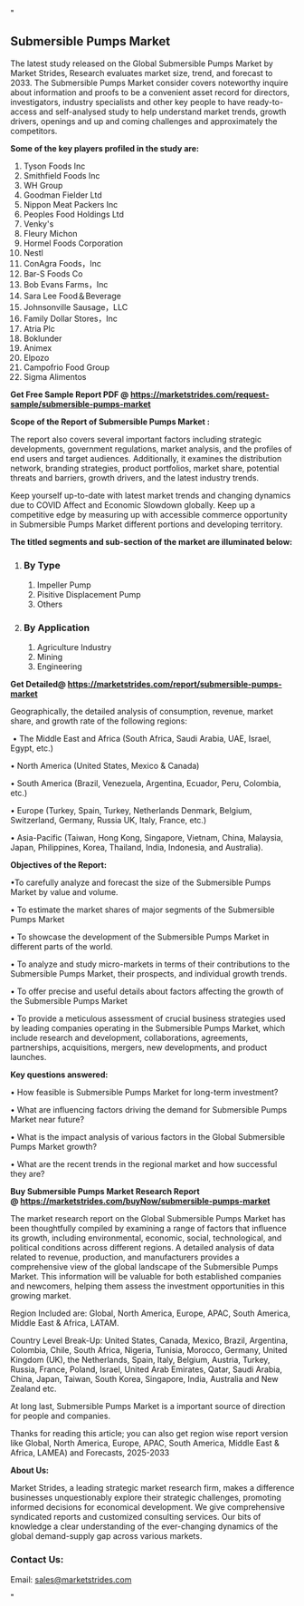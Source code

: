 <p>"</p>
<h2><strong>Submersible Pumps Market</strong></h2>
<p>The latest study released on the Global Submersible Pumps Market by Market Strides, Research evaluates market size, trend, and forecast to 2033. The Submersible Pumps Market consider covers noteworthy inquire about information and proofs to be a convenient asset record for directors, investigators, industry specialists and other key people to have ready-to-access and self-analysed study to help understand market trends, growth drivers, openings and up and coming challenges and approximately the competitors.</p>
<p><strong> Some of the key players profiled in the study are: </strong></p>
<ol>
<li>Tyson Foods Inc</li>
<li>Smithfield Foods Inc</li>
<li>WH Group</li>
<li>Goodman Fielder Ltd</li>
<li>Nippon Meat Packers Inc</li>
<li>Peoples Food Holdings Ltd</li>
<li>Venky's</li>
<li>Fleury Michon</li>
<li>Hormel Foods Corporation</li>
<li>Nestl</li>
<li>ConAgra Foods，Inc</li>
<li>Bar-S Foods Co</li>
<li>Bob Evans Farms，Inc</li>
<li>Sara Lee Food＆Beverage</li>
<li>Johnsonville Sausage，LLC</li>
<li>Family Dollar Stores，Inc</li>
<li>Atria Plc</li>
<li>Boklunder</li>
<li>Animex</li>
<li>Elpozo</li>
<li>Campofrio Food Group</li>
<li>Sigma Alimentos</li>
</ol>
<p><strong>Get Free Sample Report PDF @ <a href="https://marketstrides.com/request-sample/submersible-pumps-market">https://marketstrides.com/request-sample/submersible-pumps-market</a></strong></p>
<p><strong> Scope of the Report of Submersible Pumps Market : </strong></p>
<p>The report also covers several important factors including strategic developments, government regulations, market analysis, and the profiles of end users and target audiences. Additionally, it examines the distribution network, branding strategies, product portfolios, market share, potential threats and barriers, growth drivers, and the latest industry trends.</p>
<p>Keep yourself up-to-date with latest market trends and changing dynamics due to COVID Affect and Economic Slowdown globally. Keep up a competitive edge by measuring up with accessible commerce opportunity in Submersible Pumps Market different portions and developing territory.</p>
<p><strong> The titled segments and sub-section of the market are illuminated below: </strong></p>
<ol>
<li>
<h3>By Type</h3>
<ol>
<li>Impeller Pump</li>
<li>Pisitive Displacement Pump</li>
<li>Others</li>
</ol>
</li>
<li>
<h3>By Application</h3>
<ol>
<li>Agriculture Industry</li>
<li>Mining</li>
<li>Engineering</li>
</ol>
</li>
</ol>
<p><strong>Get Detailed@ <a href="https://marketstrides.com/report/submersible-pumps-market">https://marketstrides.com/report/submersible-pumps-market</a></strong></p>
<p>Geographically, the detailed analysis of consumption, revenue, market share, and growth rate of the following regions:</p>
<p>&nbsp;&bull; The Middle East and Africa (South Africa, Saudi Arabia, UAE, Israel, Egypt, etc.)</p>
<p>&bull; North America (United States, Mexico &amp; Canada)</p>
<p>&bull; South America (Brazil, Venezuela, Argentina, Ecuador, Peru, Colombia, etc.)</p>
<p>&bull; Europe (Turkey, Spain, Turkey, Netherlands Denmark, Belgium, Switzerland, Germany, Russia UK, Italy, France, etc.)</p>
<p>&bull; Asia-Pacific (Taiwan, Hong Kong, Singapore, Vietnam, China, Malaysia, Japan, Philippines, Korea, Thailand, India, Indonesia, and Australia).</p>
<p><strong>Objectives of the Report: </strong></p>
<p>&bull;To carefully analyze and forecast the size of the Submersible Pumps Market by value and volume.</p>
<p>&bull; To estimate the market shares of major segments of the Submersible Pumps Market</p>
<p>&bull; To showcase the development of the Submersible Pumps Market in different parts of the world.</p>
<p>&bull; To analyze and study micro-markets in terms of their contributions to the Submersible Pumps Market, their prospects, and individual growth trends.</p>
<p>&bull; To offer precise and useful details about factors affecting the growth of the Submersible Pumps Market</p>
<p>&bull; To provide a meticulous assessment of crucial business strategies used by leading companies operating in the Submersible Pumps Market, which include research and development, collaborations, agreements, partnerships, acquisitions, mergers, new developments, and product launches.</p>
<p><strong>Key questions answered: </strong></p>
<p>&bull; How feasible is Submersible Pumps Market for long-term investment?</p>
<p>&bull; What are influencing factors driving the demand for Submersible Pumps Market near future?</p>
<p>&bull; What is the impact analysis of various factors in the Global Submersible Pumps Market growth?</p>
<p>&bull; What are the recent trends in the regional market and how successful they are?</p>
<p><strong>Buy Submersible Pumps Market Research Report @&nbsp;<a href="https://marketstrides.com/buyNow/submersible-pumps-market">https://marketstrides.com/buyNow/submersible-pumps-market</a></strong></p>
<p>The market research report on the Global Submersible Pumps Market has been thoughtfully compiled by examining a range of factors that influence its growth, including environmental, economic, social, technological, and political conditions across different regions. A detailed analysis of data related to revenue, production, and manufacturers provides a comprehensive view of the global landscape of the Submersible Pumps Market. This information will be valuable for both established companies and newcomers, helping them assess the investment opportunities in this growing market.</p>
<p>Region Included are: Global, North America, Europe, APAC, South America, Middle East &amp; Africa, LATAM.</p>
<p>Country Level Break-Up: United States, Canada, Mexico, Brazil, Argentina, Colombia, Chile, South Africa, Nigeria, Tunisia, Morocco, Germany, United Kingdom (UK), the Netherlands, Spain, Italy, Belgium, Austria, Turkey, Russia, France, Poland, Israel, United Arab Emirates, Qatar, Saudi Arabia, China, Japan, Taiwan, South Korea, Singapore, India, Australia and New Zealand etc.</p>
<p>At long last, Submersible Pumps Market is a important source of direction for people and companies.</p>
<p>Thanks for reading this article; you can also get region wise report version like Global, North America, Europe, APAC, South America, Middle East &amp; Africa, LAMEA) and Forecasts, 2025-2033</p>
<p><strong>About Us: </strong></p>
<p>Market Strides, a leading strategic market research firm, makes a difference businesses unquestionably explore their strategic challenges, promoting informed decisions for economical development. We give comprehensive syndicated reports and customized consulting services. Our bits of knowledge a clear understanding of the ever-changing dynamics of the global demand-supply gap across various markets.</p>
<h3>Contact Us:</h3>
<p>Email: <a href="mailto:sales@marketstrides.com">sales@marketstrides.com</a></p>
<p>"</p>
